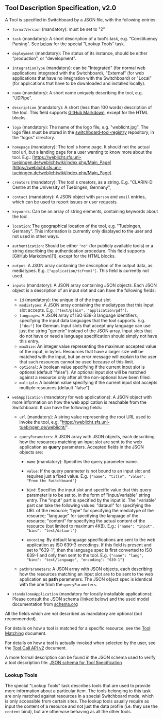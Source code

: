 Tool Description Specification, v2.0
-------------------------------------

A Tool is specified in Switchboard by a JSON file, with the following entries:

* `formatVersion` (mandatory): must be set to "2"

* `task` (mandatory): A short description of a tool's task, e.g. "Constituency Parsing". See [below](#lookup-tools) for the special "Lookup Tools" task.

* `deployment` (mandatory): The status of its instance, should be either "production", or "development".

* `integrationType` (mandatory): can be "Integrated" (for normal web applications integrated with the Switchboard), "External" (for web applications that have no integration with the Switchboard) or "Local" (for applications that have to be downloaded and installed locally).

* `name` (mandatory): A short name uniquely describing the tool, e.g. "UDPipe".

* `description` (mandatory): A short (less than 100 words) description of the tool. This field supports [GitHub Markdown](https://github.github.com/gfm), except for the HTML blocks.

* `logo` (mandatory): The name of the logo file, e.g. "weblicht.jpg". The logo files must be stored in the [switchboard-tool-registry](https://github.com/clarin-eric/switchboard-tool-registry) repository, in the "logos" directory.

* `homepage` (mandatory): The tool's home page. It should not the actual tool url, but a landing page for a user wanting to know more about the tool. E.g.: [https://weblicht.sfs.uni-tuebingen.de/weblichtwiki/index.php/Main_Page](https://weblicht.sfs.uni-tuebingen.de/weblichtwiki/index.php/Main_Page).

* `creators` (mandatory): The tool's creators, as a string. E.g. "CLARIN-D Centre at the University of Tuebingen, Germany",

* `contact` (mandatory): A JSON object with `person` and `email` entries, which can be used to report issues or user requests.

* `keywords`: Can be an array of string elements, containing keywords about the tool.

* `location`: The geographical location of the tool, e.g. "Tuebingen, Germany". This information is currently only displayed to the user and not used in other ways.

* `authentication`: Should be either `"no"` (for publicly available tools) or a string describing the authentication procedure. This field supports [GitHub Markdown][1], except for the HTML blocks.

* `output`: A JSON array containing the description of the output data, as mediatypes. E.g. `["application/tcf+xml"]`. This field is currently not used.

* `inputs` (mandatory): A JSON array containing JSON objects. Each JSON object is a description of an input slot and can have the following fields:

	- `id` (mandatory): the unique id of the input slot
	- `mediatypes`: A JSON array containing the mediatypes that this input slot accepts. E.g. `["text/plain", "application/pdf"]`.
    - `languages`: A JSON array of ISO 639-3 language identifiers, specifying the input data languages that the tool supports. E.g. `["deu"]` for German. Input slots that accept any language can use just the string "generic" instead of the JSON array. Input slots that do not have or need a language specification should simply not have this entry.
    - `maxSize`: An integer value representing the maximum accepted value of the input, in bytes. Resources that have a larger size will be matched with the input, but an error message will explain to the user that such resources cannot be used because of this limit.
    - `optional`: A boolean value specifying if the current input slot is optional (default "false"). An optional input slot will be matched against a resource only after all the non-optional have been filled.
    - `multiple`: A boolean value specifying if the current input slot accepts multiple resources (default "false").

* `webApplication` (mandatory for web applications): A JSON object with more information on how the web application is reachable from the Switchboard. It can have the following fields:

	- `url` (mandatory): A string value representing the root URL used to invoke the tool, e.g. "https://weblicht.sfs.uni-tuebingen.de/weblicht/".

    - `queryParameters`: A JSON array with JSON objects, each describing how the resources matching an input slot are sent to the web application as **query** parameters. Accepted fields in the JSON objects are:

    	- `name` (mandatory): Specifies the query parameter name.

    	- `value`: If the query parameter is not bound to an input slot and requires just a fixed value.
    	E.g. `{"name": "title", "value": "From the Switchboard"}`

    	- `bind`: Specifies the input slot and specific value that this query parameter is to be set to, in the form of "input/variable" string entry. The "input" part is specified by the input id. The "variable" part can take the following values: "dataurl" for specifying the URL of the resource; "type" for specifying the mediatype of the resource; "language" for specifying the language of the resource; "content" for specifying the actual content of the resource (but limited to maximum 4KB).
    	E.g.: `{"name": "input", "bind": "text/dataurl"}`

    	- `encoding`: By default language specifications are sent to the web application as ISO 639-3 encodings. If this field is present and set to "639-1", then the language spec is first converted to ISO 639-1 and only then sent to the tool.
    	E.g. `{"name": "lang", "bind": "text/language", "encoding": "639-1"}`

    - `pathParameters`: A JSON array with JSON objects, each describing how the resources matching an input slot are to be sent to the web application as **path** parameters. The JSON object spec is identical with the one from the `queryParameters`.

* `standaloneApplication` (mandatory for locally installable applications): Please consult the JSON schema (linked below) and the used model documentation from [schema.org](https://schema.org/SoftwareApplication)

All the fields which are not described as mandatory are optional (but recommended).

For details on how a tool is matched for a specific resource, see the [Tool Matching](./ToolMatching.md) document.

For details on how a tool is actually invoked when selected by the user, see the [Tool Call API v2](./ToolCallAPI_v2.md) document.

A more formal description can be found in the JSON schema used to verify a tool description file: [JSON schema for Tool Specification](https://github.com/clarin-eric/switchboard-tool-registry/blob/master/schemas/spec-v2.schema.json)

### Lookup Tools

The special "Lookup Tools" task describes tools that are used to provide more information about a particular item. The tools belonging to this task are only matched against resources in a special Switchboard mode, which is only accessible from certain sites. The lookup tools usually require as input the content of a resource and not just the data profile (i.e. they use the `content` bind), but are otherwise behaving as all the other tools.

